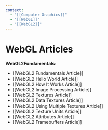 ```yaml
---
context:
  - "[[Computer Graphics]]"
  - "[[WebGL]]"
  - "[[WebGL2]]"
---
```


# WebGL Articles

**WebGL2Fundamentals**:

- [[WebGL2 Fundamentals Article]]
- [[WebGL2 Hello World Article]]
- [[WebGL2 How It Works Article]]
- [[WebGL2 Image Processing Article]]
- [[WebGL2 Textures Article]]
- [[WebGL2 Data Textures Article]]
- [[WebGL2 Using Multiple Textures Article]]
- [[WebGL2 Texture Units Article]]
- [[WebGL2 Attributes Article]]
- [[WebGL2 Framebuffers Article]]
